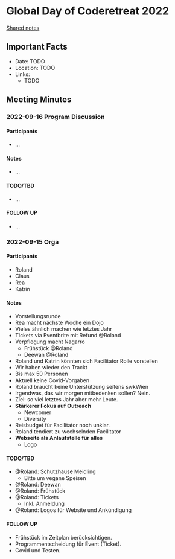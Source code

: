 # Global Day of Coderetreat 2022

[Shared notes](https://pads.c3w.at/code/#/2/code/edit/0PpvNOymWOugkl1ZfCtgMpsg/)

## Important Facts

- Date: TODO
- Location: TODO
- Links:
  - TODO

## Meeting Minutes

### 2022-09-16 Program Discussion

#### Participants
- ...

#### Notes
- ...

#### TODO/TBD
- ...

#### FOLLOW UP
- ...


### 2022-09-15 Orga

#### Participants
- Roland
- Claus
- Rea
- Katrin

#### Notes
- Vorstellungsrunde
- Rea macht nächste Woche ein Dojo
- Vieles ähnlich machen wie letztes Jahr
- Tickets via Eventbrite mit Refund @Roland
- Verpflegung macht Nagarro
  - Frühstück @Roland
  - Deewan @Roland
- Roland und Katrin könnten sich Facilitator Rolle vorstellen
- Wir haben wieder den Trackt
- Bis max 50 Personen
- Aktuell keine Covid-Vorgaben
- Roland braucht keine Unterstützung seitens swkWien
- Irgendwas, das wir morgen mitbedenken sollen? Nein.
- Ziel: so viel letztes Jahr aber mehr Leute.
- **Stärkerer Fokus auf Outreach**
  - Newcomer
  - Diversity
- Reisbudget für Facilitator noch unklar.
- Roland tendiert zu wechselnden Facilitator
- **Webseite als Anlaufstelle für alles**
  - Logo

#### TODO/TBD
- @Roland: Schutzhause Meidling
  - Bitte um vegane Speisen
- @Roland: Deewan
- @Roland: Frühstück
- @Roland: Tickets
  - Inkl. Anmeldung
- @Roland: Logos für Website und Ankündigung

#### FOLLOW UP
- Frühstück im Zeitplan berücksichtigen.
- Programmentscheidung für Event (Ticket).
- Covid und Testen.


